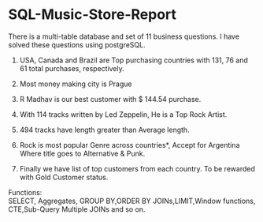 # SQL-Music-Store-Report
There is a multi-table database and set of 11 business questions. I have solved these questions using postgreSQL.
1. USA, Canada and Brazil are Top purchasing countries with
     131, 76 and 61 total purchases, respectively.

2. Most money making city is Prague

3. R Madhav is our best customer with $ 144.54 purchase.

4. With 114 tracks written by Led Zeppelin, He is a Top Rock Artist.

5. 494 tracks have length greater than Average length.

6. Rock is most popular Genre across countries*,  Accept for Argentina
    Where title goes to Alternative & Punk.

7. Finally we have list of top customers from each country.
    To be rewarded with Gold Customer status.

Functions:\
SELECT, Aggregates, GROUP BY,ORDER BY
JOINs,LIMIT,Window functions, CTE,Sub-Query
Multiple JOINs and so on.


